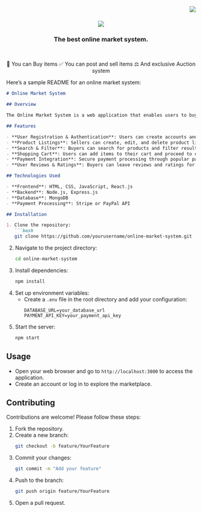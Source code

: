 <img align="right" src="https://visitor-badge.laobi.icu/badge?page_id=salesp07.salesp07" />

<h1 align="center">
    <img src="https://readme-typing-svg.herokuapp.com/?font=Righteous&size=35&center=true&vCenter=true&width=500&height=70&duration=4000&lines=Welcome+To+SUQQA!+👋;+This+Is+SUQQA!;" />
</h1>

<h3 align="center">The best online market system.</h3>

<br/>

<div align="center">
 
 🛒 You can Buy items
 ✅ You can post and sell items
 ⚖️ And exclusive Auction system

<!-- 
⚡️ Fun fact Game of Thrones Night's Watch cloaks are made from Ikea rugs -->

 </div>
 
Here’s a sample README for an online market system:

```markdown
# Online Market System

## Overview

The Online Market System is a web application that enables users to buy and sell products in a user-friendly marketplace. This system allows users to create accounts, list items for sale, browse products, and make purchases securely.

## Features

- **User Registration & Authentication**: Users can create accounts and log in securely.
- **Product Listings**: Sellers can create, edit, and delete product listings.
- **Search & Filter**: Buyers can search for products and filter results based on categories, price, and ratings.
- **Shopping Cart**: Users can add items to their cart and proceed to checkout.
- **Payment Integration**: Secure payment processing through popular payment gateways.
- **User Reviews & Ratings**: Buyers can leave reviews and ratings for products.

## Technologies Used

- **Frontend**: HTML, CSS, JavaScript, React.js
- **Backend**: Node.js, Express.js
- **Database**: MongoDB
- **Payment Processing**: Stripe or PayPal API

## Installation

1. Clone the repository:
   ```bash
   git clone https://github.com/yourusername/online-market-system.git
   ```
2. Navigate to the project directory:
   ```bash
   cd online-market-system
   ```
3. Install dependencies:
   ```bash
   npm install
   ```
4. Set up environment variables:
   - Create a `.env` file in the root directory and add your configuration:
     ```
     DATABASE_URL=your_database_url
     PAYMENT_API_KEY=your_payment_api_key
     ```
5. Start the server:
   ```bash
   npm start
   ```

## Usage

- Open your web browser and go to `http://localhost:3000` to access the application.
- Create an account or log in to explore the marketplace.

## Contributing

Contributions are welcome! Please follow these steps:

1. Fork the repository.
2. Create a new branch:
   ```bash
   git checkout -b feature/YourFeature
   ```
3. Commit your changes:
   ```bash
   git commit -m "Add your feature"
   ```
4. Push to the branch:
   ```bash
   git push origin feature/YourFeature
   ```
5. Open a pull request.
